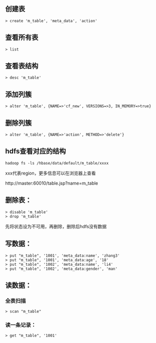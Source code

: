 ## 创建表
	> create 'm_table', 'meta_data', 'action'

## 查看所有表
	> list
	
## 查看表结构
	> desc 'm_table'

## 添加列簇
	> alter 'm_table', {NAME=>'cf_new', VERSIONS=>3, IN_MEMORY=>true}

## 删除列簇
	> alter 'm_table', {NAME=>'action', METHOD=>'delete'}

## hdfs查看对应的结构
	hadoop fs -ls /hbase/data/default/m_table/xxxx
	
xxx代表region，更多信息可以在浏览器上查看

http://master:60010/table.jsp?name=m_table

## 删除表：
	> disable 'm_table'
	> drop 'm_table'

先将状态设为不可用，再删除，删除后hdfs没有数据

## 写数据：
	> put "m_table", '1001', 'meta_data:name', 'zhang3'
	> put "m_table", '1001', 'meta_data:age', '18'
	> put "m_table", '1002', 'meta_data:name', 'li4'
	> put "m_table", '1002', 'meta_data:gender', 'man'

## 读数据：
### 全表扫描
	> scan "m_table"
### 读一条记录：
	> get "m_table", '1001'